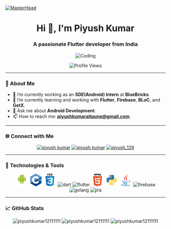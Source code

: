 [![MasterHead](https://1.bp.blogspot.com/-7A4WynwLsMw/XbBpCXG8fHI/AAAAAAAAMt4/uOa1bpLskYgrwGbllhSu2SDj_Mig8SXJQCLcBGAsYHQ/s1600/2000_600px.gif)](https://rishavchanda.io)

<h1 align="center">Hi 👋, I'm Piyush Kumar</h1>
<h3 align="center">A passionate Flutter developer from India</h3>

<p align="center">
  <img align="center" alt="Coding" width="400" src="https://www.lambdatest.com/resources/images/news24.gif">
</p>

<div align="center">
  
  ![Profile Views](https://komarev.com/ghpvc/?username=piyushkumar12111111&color=brightgreen)

</div>

---

### 📘 About Me

- 🔭 I’m currently working as an **SDE(Android) Intern** at **BlueBricks**.
- 🌱 I’m currently learning and working with **Flutter**, **Firebase**, **BLoC**, and **GetX**.
- 💬 Ask me about **Android Development**.
- 📫 How to reach me: **piyushkumaraitpune@gmail.com**.

---

### 🌐 Connect with Me

<p align="center">
  <a href="https://www.linkedin.com/in/piyush-kumar-806903228/" target="blank"><img src="https://raw.githubusercontent.com/rahuldkjain/github-profile-readme-generator/master/src/images/icons/Social/linked-in-alt.svg" alt="piyush kumar" height="30" width="40" /></a>
  <a href="https://www.instagram.com/piyush_7642/" target="blank"><img src="https://raw.githubusercontent.com/rahuldkjain/github-profile-readme-generator/master/src/images/icons/Social/instagram.svg" alt="piyush kumar" height="30" width="40" /></a>
  <a href="https://www.codechef.com/users/piyush_129" target="blank"><img src="https://cdn.jsdelivr.net/npm/simple-icons@3.1.0/icons/codechef.svg" alt="piyush_129" height="30" width="40" /></a>
</p>

---

### 🔧 Technologies & Tools

<p align="center">
  <img src="https://raw.githubusercontent.com/devicons/devicon/master/icons/android/android-original-wordmark.svg" alt="android" width="40" height="40"/>
  <img src="https://raw.githubusercontent.com/devicons/devicon/master/icons/cplusplus/cplusplus-original.svg" alt="cplusplus" width="40" height="40"/>
  <img src="https://raw.githubusercontent.com/devicons/devicon/master/icons/css3/css3-original-wordmark.svg" alt="css3" width="40" height="40"/>
  <img src="https://www.vectorlogo.zone/logos/dartlang/dartlang-icon.svg" alt="dart" width="40" height="40"/>
  <img src="https://www.vectorlogo.zone/logos/flutterio/flutterio-icon.svg" alt="flutter" width="40" height="40"/>
  <img src="https://raw.githubusercontent.com/devicons/devicon/master/icons/html5/html5-original-wordmark.svg" alt="html5" width="40" height="40"/>
  <img src="https://raw.githubusercontent.com/devicons/devicon/master/icons/python/python-original.svg" alt="python" width="40" height="40"/>
  <img src="https://raw.githubusercontent.com/devicons/devicon/master/icons/java/java-original.svg" alt="java" width="40" height="40"/>
  <img src="https://cdn.worldvectorlogo.com/logos/firebase-1.svg" alt="firebase" width="40" height="40"/>
  <img src="https://raw.githubusercontent.com/devicons/devicon/master/icons/golang/golang-original.svg" alt="golang" width="40" height="40"/>
  <img src="https://cdn.worldvectorlogo.com/logos/jira-1.svg" alt="jira" width="40" height="40"/>
</p>

---

### 📈 GitHub Stats

<p align="center">
  <img src="https://github-readme-stats.vercel.app/api/top-langs?username=piyushkumar12111111&show_icons=true&locale=en&layout=compact" alt="piyushkumar12111111" />
  <img src="https://github-readme-stats.vercel.app/api?username=piyushkumar12111111&show_icons=true&locale=en" alt="piyushkumar12111111" />
  <img src="https://github-readme-streak-stats.herokuapp.com/?user=piyushkumar12111111&" alt="piyushkumar12111111" />
</p>
